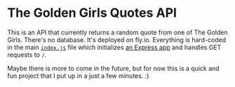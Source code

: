 # The Golden Girls Quotes API

This is an API that currently returns a random quote from one of The Golden Girls. There's no database. It's deployed on fly.io. Everything is hard-coded in the main [`index.js`](./index.js) file which initializes [an Express app](https://expressjs.com/en/starter/hello-world.html) and handles GET requests to `/`.

Maybe there is more to come in the future, but for now this is a quick and fun project that I put up in a just a few minutes. :)
